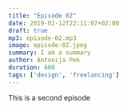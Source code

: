 ```yaml
---
title: "Episode 02"
date: 2019-02-12T22:11:07+02:00
draft: true
mp3: episode-02.mp3
image: episode-02.jpeg
summary: I am a summary
author: Antonija Pek
duration: 600
tags: ['design', 'freelancing']
---
```

This is a second episode